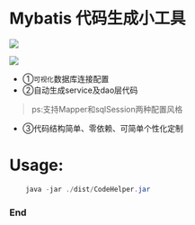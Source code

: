 # Mybatis 代码生成小工具

![](https://pandao.github.io/editor.md/images/logos/editormd-logo-180x180.png)

![](https://img.shields.io/github/tag/pandao/editor.md.svg)

+ ①`可视化`数据库连接配置<br>
+ ②自动生成service及dao层代码
> ps:支持Mapper和sqlSession两种配置风格<br>
+ ③代码结构简单、零依赖、可简单个性化定制<br>

# Usage:
```java
	java -jar ./dist/CodeHelper.jar
```
### End